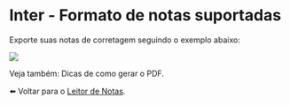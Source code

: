 # Inter - Formato de notas suportadas

Exporte suas notas de corretagem seguindo o exemplo abaixo:

![](https://s3-eu-west-1.amazonaws.com/blackhole.customerly.io/attachments/froala/images/70d9b13536416bc815c9f5fa7802f0c6.png)

Veja também: Dicas de como gerar o PDF.

⬅️ Voltar para o [Leitor de Notas](https://leitordenotas.github.io/).
